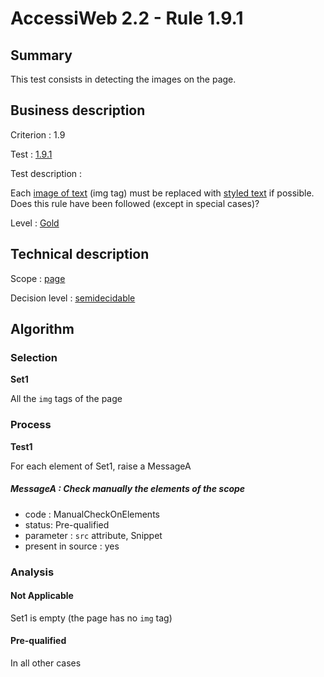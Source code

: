 # AccessiWeb 2.2 - Rule 1.9.1

## Summary

This test consists in detecting the images on the page.

## Business description

Criterion : 1.9

Test : [1.9.1](http://www.accessiweb.org/index.php/accessiweb-22-english-version.html#test-1-9-1)

Test description :

Each [image of text](http://www.accessiweb.org/index.php/glossary-76.html#mImgText) (img tag) must be replaced with [styled text](http://www.accessiweb.org/index.php/glossary-76.html#mTexteStyle) if possible. Does this rule have been followed (except in special cases)?

Level : [Gold](/en/category/rules-design/accessiweb-11/level/gold)

## Technical description

Scope : [page](/en/category/rules-design/accessiweb-11/scope/page)

Decision level : [semidecidable](/en/category/rules-design/accessiweb-11/decision-level/semidecidable)

## Algorithm

### Selection

**Set1**

All the `img` tags of the page

### Process

**Test1**

For each element of Set1, raise a MessageA

##### MessageA : Check manually the elements of the scope

-   code : ManualCheckOnElements
-   status: Pre-qualified
-   parameter : `src` attribute, Snippet
-   present in source : yes

### Analysis

#### Not Applicable

Set1 is empty (the page has no `img` tag)

#### Pre-qualified

In all other cases
